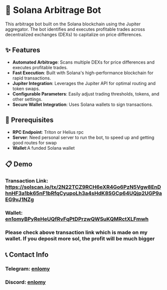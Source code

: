 # 🤑 Solana Arbitrage Bot

This  arbitrage bot built on the Solana blockchain using the Jupiter aggregator. The bot identifies and executes profitable trades across decentralized exchanges (DEXs) to capitalize on price differences.

## ✨ Features

- **Automated Arbitrage**: Scans multiple DEXs for price differences and executes profitable trades.
- **Fast Execution**: Built with Solana's high-performance blockchain for rapid transactions.
- **Jupiter Integration**: Leverages the Jupiter API for optimal routing and token swaps.
- **Configurable Parameters**: Easily adjust trading thresholds, tokens, and other settings.
- **Secure Wallet Integration**: Uses Solana wallets to sign transactions.

## 🎯 Prerequisites

- **RPC Endpoint**: Triton or Helius rpc
- **Server**: Need personal server to run the bot, to speed up and getting good routes for swap
- **Wallet**:A funded Solana wallet

## 📋 Demo

### **Transaction Link**: https://solscan.io/tx/2N22TCZ9RCH6eXR4Go6PzN5Vgw8EnDhnHF3a1bk65nF1bRfqCyupoLh3a4sHdK8SGCp64UQjp2UGP9aEG9vJ1NZg
### **Wallet**: [en1omyBPyReHeUQfRvFqPtDPrzwQWSuKQMRctXLFmwh](https://solscan.io/account/en1omyBPyReHeUQfRvFqPtDPrzwQWSuKQMRctXLFmwh)
### Please check above transaction link which is made on my wallet. If you deposit more sol, the profit will be much bigger

## 📞 Contact Info

### Telegram: [enlomy](https://t.me/enlomy)
### Discord: [enlomy](https://discordapp.com/users/1074553493974691840)